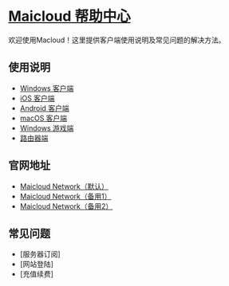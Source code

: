 # [Maicloud 帮助中心](/README.md)

欢迎使用Macloud！这里提供客户端使用说明及常见问题的解决方法。

## 使用说明
- [Windows 客户端](/help/windows.md)
- [iOS 客户端](help/ios.md)
- [Android 客户端](help/android.md)
- [macOS 客户端](help/macos.md)
- [Windows 游戏端](help/sstap.md)
- [路由器端](help/router.md)

## 官网地址
- [Maicloud Network（默认）](https://www.maicloud.ml) 
- [Maicloud Network（备用1）](https://maicloud.ml) 
- [Maicloud Network（备用2）](http://sub.maicloud.ml) 

## 常见问题
- [服务器订阅]
- [网站登陆]
- [充值续费]
